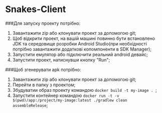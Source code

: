 # Snakes-Client
###Для запуску проекту потрібно:
1. Завантажити zip або клонувати проект за допомогою git; 
2. Щоб відкрити проект, на вашій машині повинно бути встановлено JDK та середовище розробки Android Studio(при необхідності потрібно завантажити 
додаткові копомпоненти в SDK Manager);
3. Запустити емулятор або підключити реальний android девайс;
4. Запустити проект, натиснувши кнопку "Run";

###Щоб згенерувати apk потрібно:
1. Завантажити zip або клонувати проект за допомогою git; 
2. Перейти в папку з проектом;
3. Збудуватии образ проекту командою `docker build -t my-image . `;
4. Запустити контейнер командою `docker run -t -v $(pwd)/app:/project/my-image:latest ./gradlew clean assembleRelease`;
